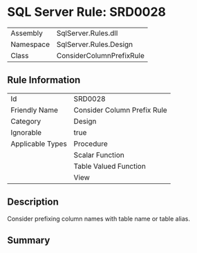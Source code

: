 [This document is automatically generated. All changed made to it WILL be lost]: <>  
  
# SQL Server Rule: SRD0028  
  
|    |    |
|----|----|
| Assembly | SqlServer.Rules.dll   |
| Namespace | SqlServer.Rules.Design |
| Class | ConsiderColumnPrefixRule |
  
## Rule Information  
  
|    |    |
|----|----|
| Id | SRD0028 |
| Friendly Name | Consider Column Prefix Rule |
| Category | Design |
| Ignorable | true |
| Applicable Types | Procedure  |
|   | Scalar Function |
|   | Table Valued Function |
|   | View |
  
## Description  
  
Consider prefixing column names with table name or table alias.  
  
## Summary  
  
  


